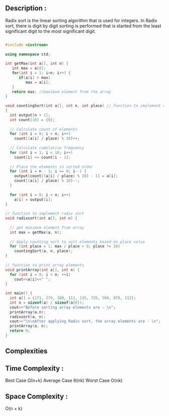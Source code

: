 ## Description :
Radix sort is the linear sorting algorithm that is used for integers. In Radix sort, there is digit by digit sorting is performed that is started from the least significant digit to the most significant digit.

```cpp

#include <iostream>  
  
using namespace std;  
  
int getMax(int a[], int n) {  
   int max = a[0];  
   for(int i = 1; i<n; i++) {  
      if(a[i] > max)  
         max = a[i];  
   }  
   return max; //maximum element from the array  
}  
  
void countingSort(int a[], int n, int place) // function to implement counting sort  
{  
  int output[n + 1];  
  int count[10] = {0};    
  
  // Calculate count of elements  
  for (int i = 0; i < n; i++)  
    count[(a[i] / place) % 10]++;  
      
  // Calculate cumulative frequency  
  for (int i = 1; i < 10; i++)  
    count[i] += count[i - 1];  
  
  // Place the elements in sorted order  
  for (int i = n - 1; i >= 0; i--) {  
    output[count[(a[i] / place) % 10] - 1] = a[i];  
    count[(a[i] / place) % 10]--;  
  }  
  
  for (int i = 0; i < n; i++)  
    a[i] = output[i];  
}  
  
// function to implement radix sort  
void radixsort(int a[], int n) {  
   
  // get maximum element from array  
  int max = getMax(a, n);  
  
  // Apply counting sort to sort elements based on place value  
  for (int place = 1; max / place > 0; place *= 10)  
    countingSort(a, n, place);  
}  
  
// function to print array elements  
void printArray(int a[], int n) {  
  for (int i = 0; i < n; ++i)   
    cout<<a[i]<<" ";  
}  
  
int main() {  
  int a[] = {171, 279, 380, 111, 135, 726, 504, 878, 112};  
  int n = sizeof(a) / sizeof(a[0]);  
  cout<<"Before sorting array elements are - \n";  
  printArray(a,n);  
  radixsort(a, n);  
  cout<<"\n\nAfter applying Radix sort, the array elements are - \n";  
  printArray(a, n);  
  return 0;  
}  

```

## Complexities
## Time Complexity :

Best Case	Ω(n+k)
Average Case	θ(nk)
Worst Case	O(nk)

## Space Complexity :

O(n + k)